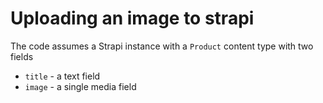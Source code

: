 # Uploading an image to strapi

The code assumes a Strapi instance with a `Product` content type with two fields

- `title` - a text field
- `image` - a single media field

